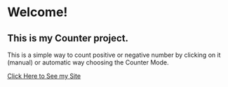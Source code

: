 # Welcome!
## This is my Counter project. <br/>
This is a simple way to count positive or negative number by clicking on it (manual) or automatic way choosing the Counter Mode.

[Click Here to See my Site](https://anselmoeller.github.io/Counter/)
